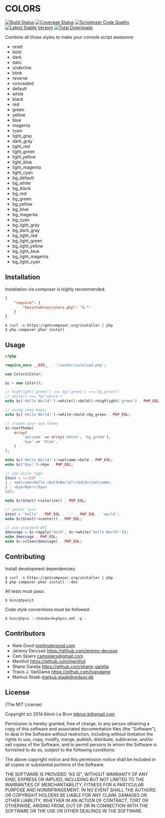 # COLORS

[![Build Status](https://secure.travis-ci.org/kevinlebrun/colors.php.png)](http://travis-ci.org/kevinlebrun/colors.php?branch=master)
[![Coverage Status](https://coveralls.io/repos/kevinlebrun/colors.php/badge.png)](https://coveralls.io/r/kevinlebrun/colors.php)
[![Scrutinizer Code Quality](https://scrutinizer-ci.com/g/kevinlebrun/colors.php/badges/quality-score.png?s=d16482bff3ea81a529ae87a5b5624f1a30db0b98)](https://scrutinizer-ci.com/g/kevinlebrun/colors.php/)
[![Latest Stable Version](https://poser.pugx.org/kevinlebrun/colors.php/v/stable.png)](https://packagist.org/packages/kevinlebrun/colors.php)
[![Total Downloads](https://poser.pugx.org/kevinlebrun/colors.php/downloads.png)](https://packagist.org/packages/kevinlebrun/colors.php)

Combine all those styles to make your console script awesome:

* reset
* bold
* dark
* italic
* underline
* blink
* reverse
* concealed
* default
* white
* black
* red
* green
* yellow
* blue
* magenta
* cyan
* light_gray
* dark_gray
* light_red
* light_green
* light_yellow
* light_blue
* light_magenta
* light_cyan
* bg_default
* bg_white
* bg_black
* bg_red
* bg_green
* bg_yellow
* bg_blue
* bg_magenta
* bg_cyan
* bg_light_gray
* bg_dark_gray
* bg_light_red
* bg_light_green
* bg_light_yellow
* bg_light_blue
* bg_light_magenta
* bg_light_cyan

## Installation

Installation via composer is highly recommended.

```json
{
    "require": {
        "kevinlebrun/colors.php": "0.*"
    }
}
```

    $ curl -s https://getcomposer.org/installer | php
    $ php composer.phar install

## Usage

```php
<?php

require_once __DIR__ . '/vendor/autoload.php';

use Colors\Color;

$c = new Color();

// highlight('green') === bg('green') === bg_green()
// white() === fg('white')
echo $c('Hello World!')->white()->bold()->highlight('green') . PHP_EOL;

// using some magic
echo $c('Hello World!')->white->bold->bg_green . PHP_EOL;

// create your own theme
$c->setTheme(
    array(
        'welcome' => array('white', 'bg_green'),
        'bye' => 'blue',
    )
);

echo $c('Hello World!')->welcome->bold . PHP_EOL;
echo $c('Bye!')->bye . PHP_EOL;

// use style tags
$text = <<<EOF
1 : <welcome>Hello <bold>World!</bold></welcome>
2 : <bye>Bye!</bye>
EOF;

echo $c($text)->colorize() . PHP_EOL;

// center text
$text = 'hello' . PHP_EOL . '✩' . PHP_EOL . 'world';
echo $c($text)->center() . PHP_EOL;

// use standard API
$message = $c->apply('bold', $c->white('Hello World!'));
echo $message . PHP_EOL;
echo $c->clean($message) . PHP_EOL;
```

## Contributing

Install development dependencies:

    $ curl -s https://getcomposer.org/installer | php
    $ php composer.phar install --dev

All tests must pass:

    $ bin/phpunit

Code style conventions must be followed:

    $ bin/phpcs --standard=phpcs.xml -p .

## Contributors

* Nate Good <me@nategood.com>
* Jérémy Derusse <https://github.com/jeremy-derusse>
* Cam Spiers <camspiers@gmail.com>
* Menthol <https://github.com/menthol>
* Shane Garelja <https://github.com/shane-garelja>
* Travis J. VanDame <https://github.com/tvandame>
* Markus Staab <markus.staab@redaxo.de>

## License

(The MIT License)

Copyright (c) 2014 Kevin Le Brun <lebrun.k@gmail.com>

Permission is hereby granted, free of charge, to any person obtaining a copy
of this software and associated documentation files (the "Software"), to deal
in the Software without restriction, including without limitation the rights
to use, copy, modify, merge, publish, distribute, sublicense, and/or sell
copies of the Software, and to permit persons to whom the Software is
furnished to do so, subject to the following conditions:

The above copyright notice and this permission notice shall be included in
all copies or substantial portions of the Software.

THE SOFTWARE IS PROVIDED "AS IS", WITHOUT WARRANTY OF ANY KIND, EXPRESS OR
IMPLIED, INCLUDING BUT NOT LIMITED TO THE WARRANTIES OF MERCHANTABILITY,
FITNESS FOR A PARTICULAR PURPOSE AND NONINFRINGEMENT. IN NO EVENT SHALL THE
AUTHORS OR COPYRIGHT HOLDERS BE LIABLE FOR ANY CLAIM, DAMAGES OR OTHER
LIABILITY, WHETHER IN AN ACTION OF CONTRACT, TORT OR OTHERWISE, ARISING FROM,
OUT OF OR IN CONNECTION WITH THE SOFTWARE OR THE USE OR OTHER DEALINGS IN
THE SOFTWARE.
